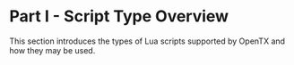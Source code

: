 # Part I - Script Type Overview

This section introduces the types of Lua scripts supported by OpenTX and how they may be used.

